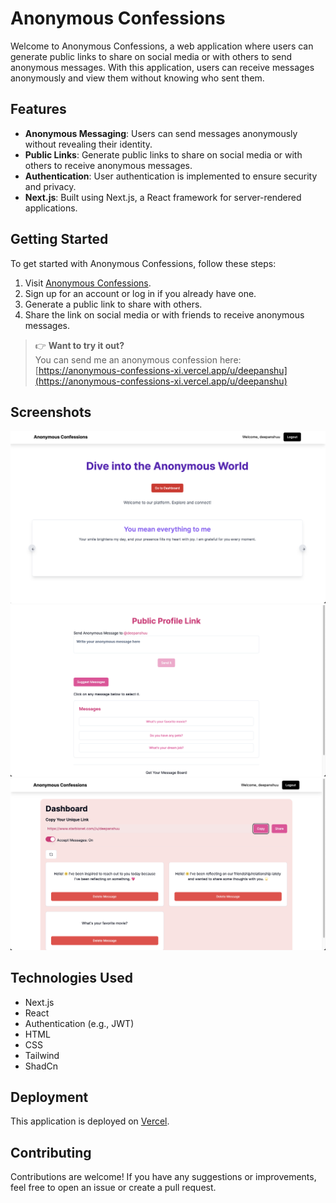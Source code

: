 # Anonymous Confessions

Welcome to Anonymous Confessions, a web application where users can generate public links to share on social media or with others to send anonymous messages. With this application, users can receive messages anonymously and view them without knowing who sent them.

## Features

- **Anonymous Messaging**: Users can send messages anonymously without revealing their identity.
- **Public Links**: Generate public links to share on social media or with others to receive anonymous messages.
- **Authentication**: User authentication is implemented to ensure security and privacy.
- **Next.js**: Built using Next.js, a React framework for server-rendered applications.

## Getting Started

To get started with Anonymous Confessions, follow these steps:

1. Visit [Anonymous Confessions](https://anonymous-confessions-xi.vercel.app/).
2. Sign up for an account or log in if you already have one.
3. Generate a public link to share with others.
4. Share the link on social media or with friends to receive anonymous messages.

> 👉 **Want to try it out?**  
> You can send me an anonymous confession here: [https://anonymous-confessions-xi.vercel.app/u/deepanshu](https://anonymous-confessions-xi.vercel.app/u/deepanshu)

## Screenshots

![Home Page](/public/screenshots/homepage.png)  
![Public Page](/public/screenshots/publiclinkpage.png)  
![Received Messages Dashboard](/public/screenshots/dashboard.png)

## Technologies Used

- Next.js  
- React  
- Authentication (e.g., JWT)  
- HTML  
- CSS  
- Tailwind  
- ShadCn

## Deployment

This application is deployed on [Vercel](https://anonymous-confessions-xi.vercel.app/).

## Contributing

Contributions are welcome! If you have any suggestions or improvements, feel free to open an issue or create a pull request.
